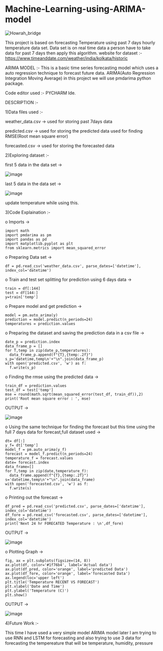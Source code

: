 # Machine-Learning-using-ARIMA-model

![Howrah_bridge](https://github.com/rikuzavi/Machine-Learning-using-ARIMA-model/assets/96969805/2d680fa0-7118-44e8-9231-8d613c9fef15)


This project is based on forecasting Temperature using past 7 days hourly temperature data set.
Data set is on real time data a person have to take data for past 7 days then apply this algorithm.
website for dataset :-https://www.timeanddate.com/weather/india/kolkata/historic

ARIMA MODEL :- This is a basic time series forecasting model which uses a auto regression technique to forecast future data. ARIMA(Auto Regression Integration Moving Average) in this project we will use pmdarima python package.

Code editor used :- PYCHARM Ide.

DESCRIPTION :-

1)Data files used :-

  weather_data.csv -> used for storing past 7days data 
  
  predicted.csv -> used for storing the predicted data used for finding RMSE(Root mean square error)
  
  forecasted.csv -> used for storing the forecasted data

2)Exploring dataset :-
  
  first 5 data in the data set ->
  
  ![image](https://github.com/rikuzavi/Machine-Learning-using-ARIMA-model/assets/96969805/f7d2f2ab-43ce-4ef3-94c9-cbdba968d4b1)
  
  last 5 data in the data set ->
  
  ![image](https://github.com/rikuzavi/Machine-Learning-using-ARIMA-model/assets/96969805/edb21847-6848-4257-9c9b-ae0f95d1a2f9)
  
  update temperature while using this.

3)Code Explaination :-

  o Imports ->
  
    import math
    import pmdarima as pm
    import pandas as pd
    import matplotlib.pyplot as plt
    from sklearn.metrics import mean_squared_error
    
  o Preparing Data set ->
  
    df = pd.read_csv('weather_data.csv', parse_dates=['datetime'], index_col='datetime')
  
  o Train and test set splitting for prediction using 6 days data ->
  
    train = df[:144]
    test = df[144:]
    y=train['temp']
  
  o Prepare model and get prediction ->
  
    model = pm.auto_arima(y)
    prediction = model.predict(n_periods=24)
    temperatures = prediction.values
  
  o Preparing the dataset and saving the prediction data in a csv file ->
  
    date_p = prediction.index
    data_frame_p = []
    for T,temp in zip(date_p,temperatures):
      data_frame_p.append(f"{T},{temp:.2f}")
    s_p='datetime,temp\n'+"\n".join(data_frame_p)
    with open('predicted.csv', 'w') as f:
      f.write(s_p)
      
  o Finding the rmse using the predicted data ->
  
    train_df = prediction.values
    test_df = test['temp']
    mse = round(math.sqrt(mean_squared_error(test_df, train_df)),2)
    print('Root mean square error : ', mse)
  
  OUTPUT ->
  
  ![image](https://github.com/rikuzavi/Machine-Learning-using-ARIMA-model/assets/96969805/b38025a1-c9eb-4da1-a87a-9f4b49c94bd4)
  
  o Using the same technique for finding the forecast but this time using the full 7 days data for forecast,full dataset used ->
  
    dt= df[:]
    y_f= dt['temp']
    model_f = pm.auto_arima(y_f)
    forecast = model_f.predict(n_periods=24)
    temperature_f = forecast.values
    date= forecast.index
    data_frame=[]
    for T,temp in zip(date,temperature_f):
      data_frame.append(f"{T},{temp:.2f}")
    s='datetime,temp\n'+"\n".join(data_frame)
    with open('forecasted.csv', 'w') as f:   
      f.write(s)
      
  o Printing out the forecast ->
  
    df_pred = pd.read_csv('predicted.csv', parse_dates=['datetime'], index_col='datetime')
    df_fore = pd.read_csv('forecasted.csv', parse_dates=['datetime'], index_col='datetime')
    print('Next 24 hr FORECATED Temperature : \n',df_fore)
  
  OUTPUT ->
  
  ![image](https://github.com/rikuzavi/Machine-Learning-using-ARIMA-model/assets/96969805/355442d4-598c-4634-a060-a2c795bcd63b)
  
  o Plotting Graph ->
  
    fig, ax = plt.subplots(figsize=(14, 8))
    ax.plot(df, color='#1f76b4', label='Actual data')
    ax.plot(df_pred, color='orange', label='predicted Data')
    ax.plot(df_fore, color='orange', label='forecasted Data')
    ax.legend(loc='upper left')
    plt.title('Temperature RECENT VS FORECAST')
    plt.xlabel('Date and Time')
    plt.ylabel('Temperature (C)')
    plt.show()
  
  OUTPUT ->
  
  ![image](https://github.com/rikuzavi/Machine-Learning-using-ARIMA-model/assets/96969805/4e74e886-baad-4c71-8f7d-ea33eeb66373)

4)Future Work :- 
  
  This time I have used a very simple model ARIMA model later I am trying to use RNN and LSTM for forecasting and also trying to use 3 data for forecasting the     tempereature that will be temperature, humidity, pressure 
  
  
  
